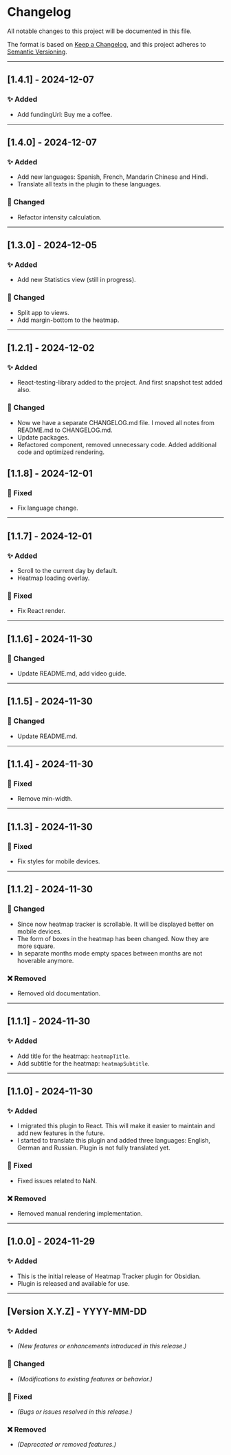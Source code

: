 # Changelog

All notable changes to this project will be documented in this file.

The format is based on [Keep a Changelog](https://keepachangelog.com/en/1.0.0/), 
and this project adheres to [Semantic Versioning](https://semver.org/).

---

## [1.4.1] - 2024-12-07
### ✨ Added
- Add fundingUrl: Buy me a coffee.

---

## [1.4.0] - 2024-12-07
### ✨ Added
- Add new languages: Spanish, French, Mandarin Chinese and Hindi.
- Translate all texts in the plugin to these languages.

### 🔄 Changed
- Refactor intensity calculation.

---

## [1.3.0] - 2024-12-05
### ✨ Added
- Add new Statistics view (still in progress).

### 🔄 Changed
- Split app to views.
- Add margin-bottom to the heatmap.

---

## [1.2.1] - 2024-12-02
### ✨ Added
- React-testing-library added to the project. And first snapshot test added also.

### 🔄 Changed
- Now we have a separate CHANGELOG.md file. I moved all notes from README.md to CHANGELOG.md.
- Update packages.
- Refactored component, removed unnecessary code. Added additional code and optimized rendering.

## [1.1.8] - 2024-12-01
### 🐛 Fixed
- Fix language change.

---

## [1.1.7] - 2024-12-01
### ✨ Added
- Scroll to the current day by default.
- Heatmap loading overlay.

### 🐛 Fixed
- Fix React render.

---

## [1.1.6] - 2024-11-30
### 🔄 Changed
- Update README.md, add video guide.

---

## [1.1.5] - 2024-11-30
### 🔄 Changed
- Update README.md.

---

## [1.1.4] - 2024-11-30
### 🐛 Fixed
- Remove min-width.

---

## [1.1.3] - 2024-11-30
### 🐛 Fixed
- Fix styles for mobile devices.

---

## [1.1.2] - 2024-11-30
### 🔄 Changed
- Since now heatmap tracker is scrollable. It will be displayed better on mobile devices.
- The form of boxes in the heatmap has been changed. Now they are more square.
- In separate months mode empty spaces between months are not hoverable anymore.

### ❌ Removed
- Removed old documentation.

---

## [1.1.1] - 2024-11-30
### ✨ Added
- Add title for the heatmap: `heatmapTitle`.
- Add subtitle for the heatmap: `heatmapSubtitle`.

---

## [1.1.0] - 2024-11-30
### ✨ Added
- I migrated this plugin to React. This will make it easier to maintain and add new features in the future.
- I started to translate this plugin and added three languages: English, German and Russian. Plugin is not fully translated yet.

### 🐛 Fixed
- Fixed issues related to NaN.

### ❌ Removed
- Removed manual rendering implementation.

---

## [1.0.0] - 2024-11-29
### ✨ Added
- This is the initial release of Heatmap Tracker plugin for Obsidian.
- Plugin is released and available for use.

---

## [Version X.Y.Z] - YYYY-MM-DD
### ✨ Added
- *(New features or enhancements introduced in this release.)*

### 🔄 Changed
- *(Modifications to existing features or behavior.)*

### 🐛 Fixed
- *(Bugs or issues resolved in this release.)*

### ❌ Removed
- *(Deprecated or removed features.)*
